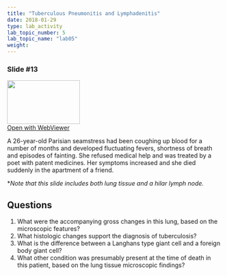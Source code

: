 ```yaml
---
title: "Tuberculous Pneumonitis and Lymphadenitis"
date: 2018-01-29
type: lab_activity
lab_topic_number: 5
lab_topic_name: "lab05"
weight: 
---
```

<div class="entrybody">
<h3>Slide #13</h3>

<div class="thumbnail"><a href="http://virtualslides.cumc.columbia.edu/Lung%20Path%2004.svs/view.apml?" target="_blank"><img alt="" src="http://pathologylab.ccnmtl.columbia.edu/assets/images/slide_lungpath04.jpg" width="170" height="102" class="mt-image-left"></a><br><a href="http://virtualslides.cumc.columbia.edu/Lung%20Path%2004.svs/view.apml?" target="_blank">Open with WebViewer</a></div>

<p>A 26-year-old Parisian seamstress had been coughing up blood for a number of months and developed fluctuating fevers, shortness of breath and episodes of fainting. She refused medical help and was treated by a poet with patent medicines. Her symptoms increased and she died suddenly in the apartment of a friend.</p>

<p>*<i>Note that this slide includes both lung tissue and a hilar lymph node.</i><br clear="all"></p>

<h2>Questions</h2>


<ol>
<li>What were the accompanying gross changes in this lung, based on the microscopic features?</li>
<li>What histologic changes support the diagnosis of tuberculosis?</li>
<li>What is the difference between a Langhans type giant cell and a foreign body giant cell?</li>
<li>What other condition was presumably present at the time of death in this patient, based on the lung tissue microscopic findings?</li>
</ol>


						
</div>
